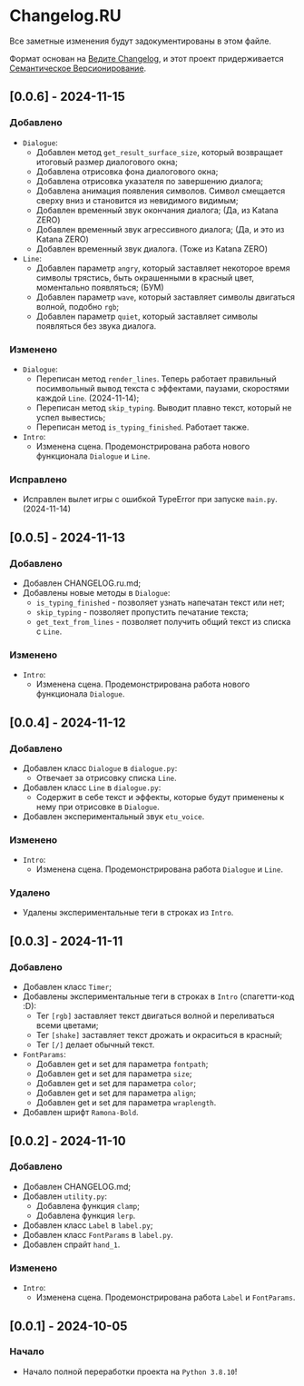 # Changelog.RU
Все заметные изменения будут задокументированы в этом файле.

Формат основан на [Ведите Changelog](https://keepachangelog.com/ru/1.0.0/),
и этот проект придерживается [Семантическое Версионирование](https://semver.org/lang/ru/spec/v2.0.0.html).

## [0.0.6] - 2024-11-15
### Добавлено
- `Dialogue`:
  - Добавлен метод `get_result_surface_size`, который возвращает итоговый размер диалогового окна;
  - Добавлена отрисовка фона диалогового окна;
  - Добавлена отрисовка указателя по завершению диалога;
  - Добавлена анимация появления символов. Символ смещается сверху вниз и становится из невидимого видимым;
  - Добавлен временный звук окончания диалога; (Да, из Katana ZERO)
  - Добавлен временный звук агрессивного диалога; (Да, и это из Katana ZERO)
  - Добавлен временный звук диалога. (Тоже из Katana ZERO)
- `Line`:
  - Добавлен параметр `angry`, который заставляет некоторое время символы трястись, быть окрашенными в красный цвет, моментально появляться; (БУМ)
  - Добавлен параметр `wave`, который заставляет символы двигаться волной, подобно `rgb`;
  - Добавлен параметр `quiet`, который заставляет символы появляться без звука диалога.
### Изменено
- `Dialogue`:
  - Переписан метод `render_lines`. Теперь работает правильный посимвольный вывод текста с эффектами, паузами, скоростями каждой `Line`. (2024-11-14);
  - Переписан метод `skip_typing`. Выводит плавно текст, который не успел вывестись;
  - Переписан метод `is_typing_finished`. Работает также.
- `Intro`: 
  - Изменена сцена. Продемонстрирована работа нового функционала `Dialogue` и `Line`.
### Исправлено
- Исправлен вылет игры с ошибкой TypeError при запуске `main.py`. (2024-11-14)

## [0.0.5] - 2024-11-13
### Добавлено
- Добавлен CHANGELOG.ru.md;
- Добавлены новые методы в `Dialogue`:
  - `is_typing_finished` - позволяет узнать напечатан текст или нет;
  - `skip_typing` - позволяет пропустить печатание текста;
  - `get_text_from_lines` - позволяет получить общий текст из списка с `Line`.
### Изменено
- `Intro`:
  - Изменена сцена. Продемонстрирована работа нового функционала `Dialogue`.

## [0.0.4] - 2024-11-12
### Добавлено
- Добавлен класс `Dialogue` в `dialogue.py`:
  - Отвечает за отрисовку списка `Line`.
- Добавлен класс `Line` в `dialogue.py`:
  - Содержит в себе текст и эффекты, которые будут применены к нему при отрисовке в `Dialogue`.
- Добавлен экспериментальный звук `etu_voice`.
### Изменено
- `Intro`:
  - Изменена сцена. Продемонстрирована работа `Dialogue` и `Line`.
### Удалено
- Удалены экспериментальные теги в строках из `Intro`.

## [0.0.3] - 2024-11-11
### Добавлено
- Добавлен класс `Timer`;
- Добавлены экспериментальные теги в строках в `Intro` (спагетти-код :D):
  - Тег `[rgb]` заставляет текст двигаться волной и переливаться всеми цветами;
  - Тег `[shake]` заставляет текст дрожать и окраситься в красный;
  - Тег `[/]` делает обычный текст.
- `FontParams`:
  - Добавлен get и set для параметра `fontpath`;
  - Добавлен get и set для параметра `size`;
  - Добавлен get и set для параметра `color`;
  - Добавлен get и set для параметра `align`;
  - Добавлен get и set для параметра `wraplength`.
- Добавлен шрифт `Ramona-Bold`.

## [0.0.2] - 2024-11-10
### Добавлено
- Добавлен CHANGELOG.md;
- Добавлен `utility.py`: 
  - Добавлена функция `clamp`;
  - Добавлена функция `lerp`.
- Добавлен класс `Label` в `label.py`;
- Добавлен класс `FontParams` в `label.py`.
- Добавлен спрайт `hand_1`.
### Изменено
- `Intro`:
  - Изменена сцена. Продемонстрирована работа `Label` и `FontParams`.

## [0.0.1] - 2024-10-05
### Начало
- Начало полной переработки проекта на `Python 3.8.10`!
